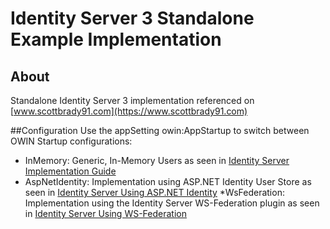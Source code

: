 # Identity Server 3 Standalone Example Implementation

## About
Standalone Identity Server 3 implementation referenced on [www.scottbrady91.com](https://www.scottbrady91.com)

##Configuration
Use the appSetting owin:AppStartup to switch between OWIN Startup configurations:

* InMemory: Generic, In-Memory Users as seen in [Identity Server Implementation Guide](https://www.scottbrady91.com/Identity-Server/Identity-Server-3-Standalone-Implementation-Part-1)
* AspNetIdentity: Implementation using ASP.NET Identity User Store as seen in [Identity Server Using ASP.NET Identity](https://www.scottbrady91.com/Identity-Server/Identity-Server-3-using-ASPNET-Identity)
*WsFederation: Implementation using the Identity Server WS-Federation plugin as seen in [Identity Server Using WS-Federation](https://www.scottbrady91.com/Identity-Server/Identity-Server-3-using-WS-Federation)